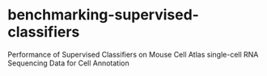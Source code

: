 # benchmarking-supervised-classifiers
Performance of Supervised Classifiers on Mouse Cell Atlas single-cell RNA  Sequencing Data for Cell Annotation
